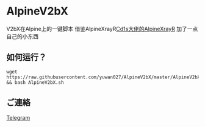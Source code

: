 
# AlpineV2bX
V2bX在Alpine上的一键脚本
借鉴AlpineXrayR[Cd1s大佬的AlpineXrayR](https://github.com/Cd1s/alpineXrayR)
加了一点自己的小东西
## 如何运行？
```shell
wget https://raw.githubusercontent.com/yuwan027/AlpineV2bX/master/AlpineV2bX.sh && bash AlpineV2bX.sh
```
## ご連絡
[Telegram](https://t.me/yuwansama)
